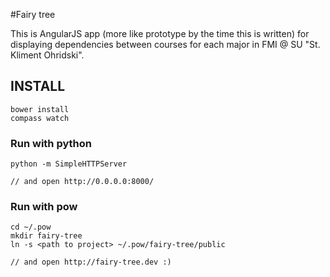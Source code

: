 #Fairy tree

This is AngularJS app (more like prototype by the time this is written) for
displaying dependencies between courses for each major in FMI @ SU "St. Kliment Ohridski".

## INSTALL

    bower install
    compass watch

### Run with python

    python -m SimpleHTTPServer

    // and open http://0.0.0.0:8000/

### Run with pow

    cd ~/.pow
    mkdir fairy-tree
    ln -s <path to project> ~/.pow/fairy-tree/public

    // and open http://fairy-tree.dev :)
